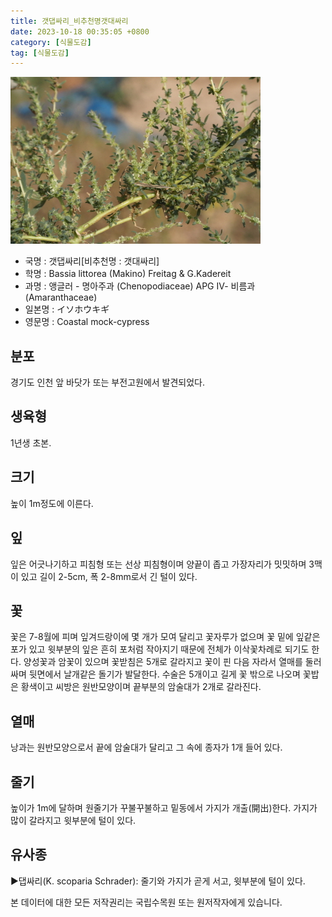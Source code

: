 ```yaml
---
title: 갯댑싸리_비추천명갯대싸리
date: 2023-10-18 00:35:05 +0800
category: [식물도감]
tag: [식물도감]
---
```




![갯댑싸리[비추천명 : 갯대싸리]](/assets/img/fileUpload/plants/basic/Chenopodiaceae/Kochia/P000005106/P000005106_202205_1_th2.jpg)
- 국명 : 갯댑싸리[비추천명 : 갯대싸리]
- 학명 : Bassia littorea (Makino) Freitag & G.Kadereit
- 과명 : 앵글러 - 명아주과 (Chenopodiaceae) APG Ⅳ- 비름과 (Amaranthaceae)
- 일본명 : イソホウキギ
- 영문명 : Coastal mock-cypress


## 분포
경기도 인천 앞 바닷가 또는 부전고원에서 발견되었다.
## 생육형
1년생 초본.
## 크기
높이 1m정도에 이른다.
## 잎
잎은 어긋나기하고 피침형 또는 선상 피침형이며 양끝이 좁고 가장자리가 밋밋하며 3맥이 있고 길이 2-5cm, 폭 2-8mm로서 긴 털이 있다.
## 꽃
꽃은 7-8월에 피며 잎겨드랑이에 몇 개가 모여 달리고 꽃자루가 없으며 꽃 밑에 잎같은 포가 있고 윗부분의 잎은 흔히 포처럼 작아지기 때문에 전체가 이삭꽃차례로 되기도 한다. 양성꽃과 암꽃이 있으며 꽃받침은 5개로 갈라지고 꽃이 핀 다음 자라서 열매를 둘러싸며 뒷면에서 날개같은 돌기가 발달한다. 수술은 5개이고 길게 꽃 밖으로 나오며 꽃밥은 황색이고 씨방은 원반모양이며 끝부분의 암술대가 2개로 갈라진다.
## 열매
낭과는 원반모양으로서 끝에 암술대가 달리고 그 속에 종자가 1개 들어 있다.
## 줄기
높이가 1m에 달하며 원줄기가 꾸불꾸불하고 밑동에서 가지가 개출(開出)한다. 가지가 많이 갈라지고 윗부분에 털이 있다.
## 유사종
▶댑싸리(K. scoparia Schrader): 줄기와 가지가 곧게 서고, 윗부분에 털이 있다.






본 데이터에 대한 모든 저작권리는 국립수목원 또는 원저작자에게 있습니다.
